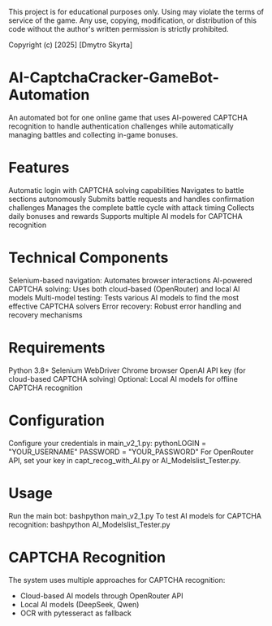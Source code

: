 This project is for educational purposes only. 
Using may violate the terms of service of the game. 
Any use, copying, modification, or distribution of this code
without the author's written permission is strictly prohibited.

Copyright (c) [2025] [Dmytro Skyrta]

# AI-CaptchaCracker-GameBot-Automation
An automated bot for one online game that uses AI-powered CAPTCHA recognition to handle authentication challenges while automatically managing battles and collecting in-game bonuses.

# Features

Automatic login with CAPTCHA solving capabilities
Navigates to battle sections autonomously
Submits battle requests and handles confirmation challenges
Manages the complete battle cycle with attack timing
Collects daily bonuses and rewards
Supports multiple AI models for CAPTCHA recognition

# Technical Components

Selenium-based navigation: Automates browser interactions
AI-powered CAPTCHA solving: Uses both cloud-based (OpenRouter) and local AI models
Multi-model testing: Tests various AI models to find the most effective CAPTCHA solvers
Error recovery: Robust error handling and recovery mechanisms

# Requirements

Python 3.8+
Selenium WebDriver
Chrome browser
OpenAI API key (for cloud-based CAPTCHA solving)
Optional: Local AI models for offline CAPTCHA recognition

# Configuration

Configure your credentials in main_v2_1.py:
pythonLOGIN = "YOUR_USERNAME"
PASSWORD = "YOUR_PASSWORD"
For OpenRouter API, set your key in capt_recog_with_AI.py or AI_Modelslist_Tester.py.

# Usage

Run the main bot:
bashpython main_v2_1.py
To test AI models for CAPTCHA recognition:
bashpython AI_Modelslist_Tester.py

# CAPTCHA Recognition

The system uses multiple approaches for CAPTCHA recognition:
- Cloud-based AI models through OpenRouter API
- Local AI models (DeepSeek, Qwen)
- OCR with pytesseract as fallback
